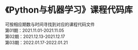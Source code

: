 # 《Python与机器学习》课程代码库  
  
可按相应期数与时间寻找到对应的课程代码文件  
第01期：2021.11.01-2021.11.05  
第02期：2021.12.13-2021.12.17  
第03期：2022.01.17-2022.01.21
